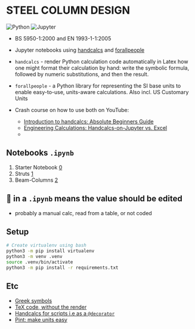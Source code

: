 # STEEL COLUMN DESIGN

![Python](https://img.shields.io/badge/Python-FFD43B?style=for-the-badge&logo=python&logoColor=blue)
![Jupyter](https://img.shields.io/badge/Jupyter-F37626.svg?&style=for-the-badge&logo=Jupyter&logoColor=white)
<!-- ![Postgres]() ...coming soon -->

- BS 5950-1:2000 and EN 1993-1-1:2005

- Jupyter notebooks using [handcalcs](https://github.com/connorferster/handcalcs) and [forallpeople](https://connorferster.github.io/forallpeople/index.html)
- `handcalcs` - render Python calculation code automatically in Latex how one might format their calculation by hand: write the symbolic formula, followed by numeric substitutions, and then the result.
- `forallpeople` - a Python library for representing the SI base units to enable easy-to-use, units-aware calculations. Also incl. US Customary Units
- Crash course on how to use both on YouTube:
  - [Introduction to handcalcs: Absolute Beginners Guide](https://youtu.be/ZNFhLCWqA_g?feature=shared)
  - [Engineering Calculations: Handcalcs-on-Jupyter vs. Excel](https://youtu.be/n9Uzy3Eb-XI?feature=shared)
  -

## Notebooks `.ipynb`

1. Starter Notebook [0](/0-starter.ipynb)
2. Struts [1](/struts.ipynb)
3. Beam-Columns [2](/beam_col.ipynb)

## 📝 in a `.ipynb` means the value should be edited

- probably a manual calc, read from a table, or not coded

## Setup

```bash
# Create virtualenv using bash
python3 -m pip install virtualenv
python3 -m venv .venv
source .venv/bin/activate
python3 -m pip install -r requirements.txt
```

## Etc

- [Greek symbols](https://github.com/connorferster/handcalcs?tab=readme-ov-file#greek-symbols)
- [TeX code, without the render](https://github.com/connorferster/handcalcs?tab=readme-ov-file#greek-symbols)
- [Handcalcs for scripts i.e as a `@decorator`](https://github.com/connorferster/handcalcs?tab=readme-ov-file#basic-usage-2-as-a-decorator-on-your-functions-handcalc)
- [Pint: make units easy](https://pint.readthedocs.io/en/stable/)
